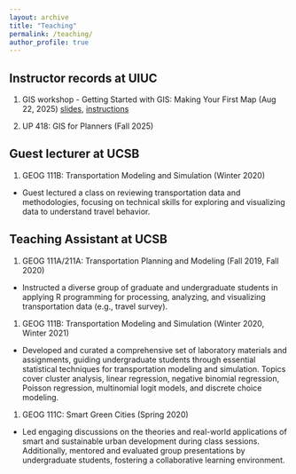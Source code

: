 ```yaml
---
layout: archive
title: "Teaching"
permalink: /teaching/
author_profile: true
---
```


## Instructor records at UIUC
1. GIS workshop - Getting Started with GIS: Making Your First Map (Aug 22, 2025) [slides](https://docs.google.com/presentation/d/1YZFsbdN3RS-DYvXvGsXfnWS27Ito02XBkfTi8F7_R-k/edit?usp=sharing), [instructions](https://docs.google.com/document/d/1CsQKmtIQfx58El6JwH_70x5u9H6yZZ0A/edit?usp=sharing&ouid=109369996762418495300&rtpof=true&sd=true)

1. UP 418: GIS for Planners (Fall 2025)

## Guest lecturer at UCSB
1. GEOG 111B: Transportation Modeling and Simulation (Winter 2020)
- Guest lectured a class on reviewing transportation data and methodologies, focusing on technical skills for exploring and visualizing data to understand travel behavior.


## Teaching Assistant at UCSB

1. GEOG 111A/211A: Transportation Planning and Modeling (Fall 2019, Fall 2020)
- Instructed a diverse group of graduate and undergraduate students in applying R programming for processing, analyzing, and visualizing transportation data (e.g., travel survey).

1. GEOG 111B: Transportation Modeling and Simulation (Winter 2020, Winter 2021)
- Developed and curated a comprehensive set of laboratory materials and assignments, guiding undergraduate students through essential statistical techniques for transportation modeling and simulation. Topics cover cluster analysis, linear regression, negative binomial regression, Poisson regression, multinomial logit models, and discrete choice modeling.

1. GEOG 111C: Smart Green Cities (Spring 2020)
- Led engaging discussions on the theories and real-world applications of smart and sustainable urban development during class sessions. Additionally, mentored and evaluated group presentations by undergraduate students, fostering a collaborative learning environment. 
